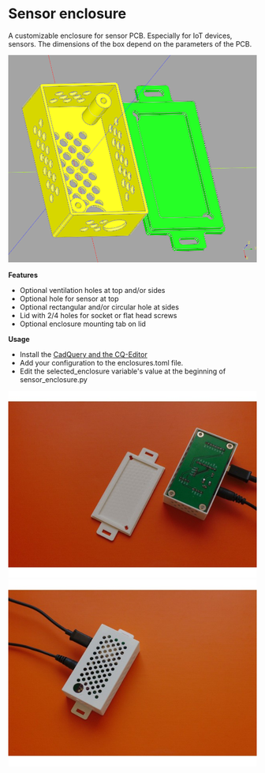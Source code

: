 # Sensor enclosure

A customizable enclosure for sensor PCB. Especially for IoT devices, sensors. The dimensions of the box depend on the parameters of the PCB.

![](enclosure.png)

**Features**

- Optional ventilation holes at top and/or sides
- Optional hole for sensor at top
- Optional rectangular and/or circular hole at sides
- Lid with 2/4 holes for socket or flat head screws
- Optional enclosure mounting tab on lid


**Usage**

- Install the [CadQuery and the CQ-Editor](https://cadquery.readthedocs.io/en/latest/installation.html)
- Add your configuration to the enclosures.toml file.
- Edit the selected_enclosure variable's value at the beginning of sensor_enclosure.py


![](enclosure-01.png)
![](enclosure-02.png)
